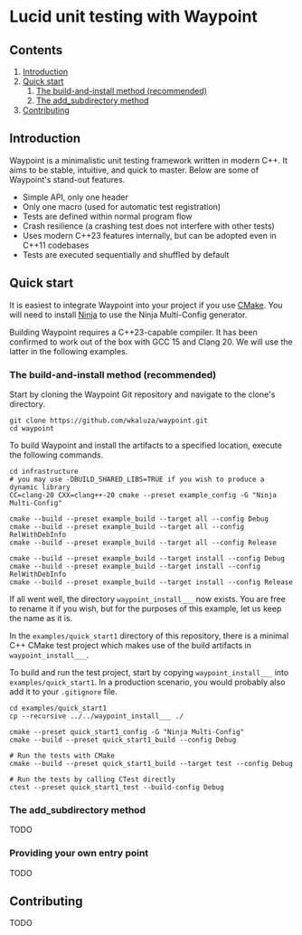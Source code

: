 # Lucid unit testing with Waypoint

## Contents

1. [Introduction](#introduction)
2. [Quick start](#quick-start)
    1. [The build-and-install method (recommended)](#the-build-and-install-method-recommended)
    2. [The add_subdirectory method](#the-add_subdirectory-method)
3. [Contributing](#contributing)

## Introduction

Waypoint is a minimalistic unit testing framework written in modern
C++.
It aims to be stable, intuitive, and quick to master.
Below are some of Waypoint's stand-out features.

* Simple API, only one header
* Only one macro (used for automatic test registration)
* Tests are defined within normal program flow
* Crash resilience (a crashing test does not interfere
  with other tests)
* Uses modern C++23 features internally, but can be adopted even in
  C++11 codebases
* Tests are executed sequentially and shuffled by default

## Quick start

It is easiest to integrate Waypoint into your project if you use
[CMake](https://cmake.org).
You will need to install [Ninja](https://ninja-build.org) to use the
Ninja Multi-Config generator.

Building Waypoint requires a C++23-capable compiler.
It has been confirmed to work out of the box with GCC 15 and Clang 20.
We will use the latter in the following examples.

### The build-and-install method (recommended)

Start by cloning the Waypoint Git repository and navigate to the
clone's directory.

```shell
git clone https://github.com/wkaluza/waypoint.git
cd waypoint
```

To build Waypoint and install the artifacts to a specified location,
execute the following commands.

```shell
cd infrastructure
# you may use -DBUILD_SHARED_LIBS=TRUE if you wish to produce a dynamic library
CC=clang-20 CXX=clang++-20 cmake --preset example_config -G "Ninja Multi-Config"

cmake --build --preset example_build --target all --config Debug
cmake --build --preset example_build --target all --config RelWithDebInfo
cmake --build --preset example_build --target all --config Release

cmake --build --preset example_build --target install --config Debug
cmake --build --preset example_build --target install --config RelWithDebInfo
cmake --build --preset example_build --target install --config Release
```

If all went well, the directory `waypoint_install___` now exists.
You are free to rename it if you wish, but for the purposes of this
example, let us keep the name as it is.

In the `examples/quick_start1` directory of this repository, there is
a minimal C++ CMake test project which makes use of the build artifacts in
`waypoint_install___`.

To build and run the test project, start by copying
`waypoint_install___` into `examples/quick_start1`.
In a production scenario, you would probably also add it to your
`.gitignore` file.

```shell
cd examples/quick_start1
cp --recursive ../../waypoint_install___ ./

cmake --preset quick_start1_config -G "Ninja Multi-Config"
cmake --build --preset quick_start1_build --config Debug

# Run the tests with CMake
cmake --build --preset quick_start1_build --target test --config Debug

# Run the tests by calling CTest directly
ctest --preset quick_start1_test --build-config Debug
```

### The add_subdirectory method

TODO

### Providing your own entry point

TODO

## Contributing

TODO
